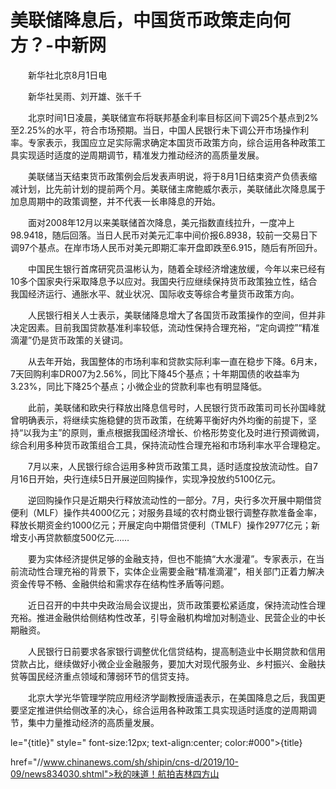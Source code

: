 # 美联储降息后，中国货币政策走向何方？-中新网

　　新华社北京8月1日电 

　　新华社吴雨、刘开雄、张千千

　　北京时间1日凌晨，美联储宣布将联邦基金利率目标区间下调25个基点到2%至2.25%的水平，符合市场预期。当日，中国人民银行未下调公开市场操作利率。专家表示，我国应立足实际需求确定本国货币政策方向，综合运用各种政策工具实现适时适度的逆周期调节，精准发力推动经济的高质量发展。

　　美联储当天结束货币政策例会后发表声明说，将于8月1日结束资产负债表缩减计划，比先前计划的提前两个月。美联储主席鲍威尔表示，美联储此次降息属于加息周期中的政策调整，并不代表一长串降息的开始。

　　面对2008年12月以来美联储首次降息，美元指数直线拉升，一度冲上98.9418，随后回落。当日人民币对美元汇率中间价报6.8938，较前一交易日下调97个基点。在岸市场人民币对美元即期汇率开盘即跌至6.915，随后有所回升。

　　中国民生银行首席研究员温彬认为，随着全球经济增速放缓，今年以来已经有10多个国家央行采取降息予以应对。我国央行应继续保持货币政策独立性，结合我国经济运行、通胀水平、就业状况、国际收支等综合考量货币政策方向。

　　人民银行相关人士表示，美联储降息增大了各国货币政策操作的空间，但并非决定因素。目前我国贷款基准利率较低，流动性保持合理充裕，“定向调控”“精准滴灌”仍是货币政策的关键词。

　　从去年开始，我国整体的市场利率和贷款实际利率一直在稳步下降。6月末，7天回购利率DR007为2.56%，同比下降45个基点；十年期国债的收益率为3.23%，同比下降25个基点；小微企业的贷款利率也有明显降低。

　　此前，美联储和欧央行释放出降息信号时，人民银行货币政策司司长孙国峰就曾明确表示，将继续实施稳健的货币政策，在统筹平衡好内外均衡的前提下，坚持“以我为主”的原则，重点根据我国经济增长、价格形势变化及时进行预调微调，综合利用多种货币政策组合工具，保持流动性合理充裕和市场利率水平合理稳定。

　　7月以来，人民银行综合运用多种货币政策工具，适时适度投放流动性。自7月16日开始，央行连续5日开展逆回购操作，实现净投放约5100亿元。

　　逆回购操作只是近期央行释放流动性的一部分。7月，央行多次开展中期借贷便利（MLF）操作共4000亿元；对服务县域的农村商业银行调整存款准备金率，释放长期资金约1000亿元；开展定向中期借贷便利（TMLF）操作2977亿元；新增支小再贷款额度500亿元……

　　要为实体经济提供足够的金融支持，但也不能搞“大水漫灌”。专家表示，在当前流动性合理充裕的背景下，实体企业需要金融“精准滴灌”，相关部门正着力解决资金传导不畅、金融供给和需求存在结构性矛盾等问题。

　　近日召开的中共中央政治局会议提出，货币政策要松紧适度，保持流动性合理充裕。推进金融供给侧结构性改革，引导金融机构增加对制造业、民营企业的中长期融资。

　　人民银行日前要求各家银行调整优化信贷结构，提高制造业中长期贷款和信用贷款占比，继续做好小微企业金融服务，要加大对现代服务业、乡村振兴、金融扶贫等国民经济重点领域和薄弱环节的信贷支持。

　　北京大学光华管理学院应用经济学副教授唐遥表示，在美国降息之后，我国更要坚定推进供给侧改革的决心，综合运用各种政策工具实现适时适度的逆周期调节，集中力量推动经济的高质量发展。

le="{title}" style=" font-size:12px; text-align:center; color:#000">{title}

href="//www.chinanews.com/sh/shipin/cns-d/2019/10-09/news834030.shtml">秋的味道！航拍吉林四方山
